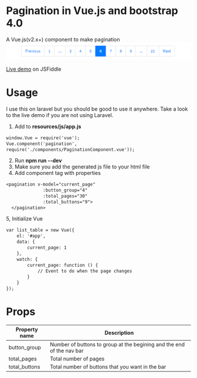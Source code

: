 # Pagination in Vue.js and bootstrap 4.0
A Vue.js(v2.x+) component to make pagination
![alt text](https://raw.githubusercontent.com/joserafalb/paginationVueComponent/master/gif.gif)

[Live demo](https://jsfiddle.net/eywraw8t/320503/) on JSFiddle
# Usage
I use this on laravel but you should be good to use it anywhere. Take a look to the live demo if you are not using Laravel.
1. Add to **resources/js/app.js**
```
window.Vue = require('vue');
Vue.component('pagination', require('./components/PaginationComponent.vue'));
```
2. Run **npm run --dev**
3. Make sure you add the generated js file to your html file
4. Add component tag with properties
```
<pagination v-model="current_page"
              :button_group="4"
              :total_pages="30"
              :total_buttons="9">                
  </pagination>
```
5, Initialize Vue
```
var list_table = new Vue({
    el: '#app',
    data: {
        current_page: 1
    },
    watch: {
        current_page: function () {
            // Event to do when the page changes
        }
    }
});
```            
# Props
|Property name| Description|
|-|-|
|button_group | Number of buttons to group at the begining and the end of the nav bar |
|total_pages  | Total number of pages |
|total_buttons| Total number of buttons that you want in the bar|
